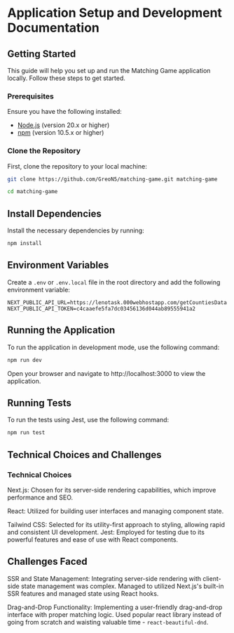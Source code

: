 # Application Setup and Development Documentation

## Getting Started

This guide will help you set up and run the Matching Game application locally. Follow these steps to get started.

### Prerequisites

Ensure you have the following installed:

- [Node.js](https://nodejs.org/en/) (version 20.x or higher)
- [npm](https://www.npmjs.com/get-npm) (version 10.5.x or higher)

### Clone the Repository

First, clone the repository to your local machine:

```bash
git clone https://github.com/GreoN5/matching-game.git matching-game
```
```bash
cd matching-game
```

## Install Dependencies
Install the necessary dependencies by running:
```bash
npm install
```

## Environment Variables
Create a `.env` or `.env.local` file in the root directory and add the following environment variable:
```env
NEXT_PUBLIC_API_URL=https://lenotask.000webhostapp.com/getCountiesData
NEXT_PUBLIC_API_TOKEN=c4caaefe5fa7dc03456136d044ab89555941a2
```

## Running the Application
To run the application in development mode, use the following command:
```bash
npm run dev
```
Open your browser and navigate to http://localhost:3000 to view the application.

## Running Tests
To run the tests using Jest, use the following command:
```bash
npm run test
```

## Technical Choices and Challenges
### Technical Choices
Next.js: Chosen for its server-side rendering capabilities, which improve performance and SEO.

React: Utilized for building user interfaces and managing component state.

Tailwind CSS: Selected for its utility-first approach to styling, allowing rapid and consistent UI development.
Jest: Employed for testing due to its powerful features and ease of use with React components.


## Challenges Faced
SSR and State Management: Integrating server-side rendering with client-side state management was complex. 
Managed to utilized Next.js's built-in SSR features and managed state using React hooks.

Drag-and-Drop Functionality: Implementing a user-friendly drag-and-drop interface with proper matching logic.
Used popular react library instead of going from scratch and waisting valuable time - `react-beautiful-dnd`.